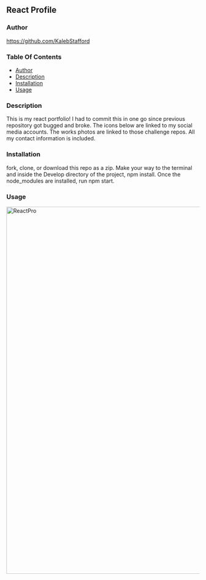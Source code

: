 ## React Profile

### Author
https://github.com/KalebStafford

### Table Of Contents
* [Author](#author)
* [Description](#description)
* [Installation](#installation)
* [Usage](#usage)

### Description
This is my react portfolio! I had to commit this in one go since previous repository got bugged and broke. The icons below are linked to my social media accounts. The works photos are linked to those challenge repos. All my contact information is included.  

### Installation
fork, clone, or download this repo as a zip. Make your way to the terminal and inside the Develop directory of the project, npm install. Once the node_modules are installed, run npm start.

### Usage

<img width="958" alt="ReactPro" src="https://user-images.githubusercontent.com/91916985/172525279-ef5f24ae-b45f-4bcc-a677-942abdb6eb04.png">
